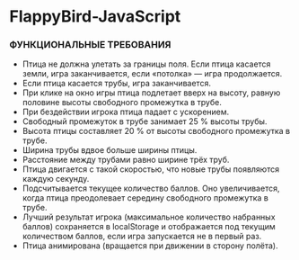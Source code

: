 # FlappyBird-JavaScript
### ФУНКЦИОНАЛЬНЫЕ ТРЕБОВАНИЯ
* Птица не должна улетать за границы поля. Если птица касается земли, игра заканчивается, если «потолка» — игра продолжается.
* Если птица касается трубы, игра заканчивается.
* При клике на окно игры птица подлетает вверх на высоту, равную половине высоты свободного промежутка в трубе.
* При бездействии игрока птица падает с ускорением.
* Свободный промежуток в трубе занимает 25 % высоты трубы.
* Высота птицы составляет 20 % от высоты свободного промежутка в трубе.
* Ширина трубы вдвое больше ширины птицы.
* Расстояние между трубами равно ширине трёх труб.
* Птица двигается с такой скоростью, что новые трубы появляются каждую секунду.
* Подсчитывается текущее количество баллов. Оно увеличивается, когда птица преодолевает середину свободного промежутка в трубе.
* Лучший результат игрока (максимальное количество набранных баллов) сохраняется в localStorage и отображается под текущим количеством баллов, если игра запускается не в первый раз.
* Птица анимирована (вращается при движении в сторону полёта).
